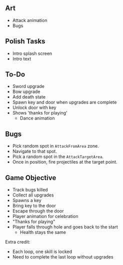 ## Art

- Attack animation
- Bugs

## Polish Tasks

- Intro splash screen
- Intro text

## To-Do

- Sword upgrade
- Bow upgrade
- Add death state
- Spawn key and door when upgrades are complete
- Unlock door with key
- Shows 'thanks for playing'
  - Dance animation

## Bugs

- Pick random spot in `AttackFromArea` zone.
- Navigate to that spot.
- Pick a random spot in the `AttackTargetArea`.
- Once in position, fire projectiles at the target point.

## Game Objective

- Track bugs killed
- Collect all upgrades
- Spawns a key
- Bring key to the door
- Escape through the door
- Player animation for celebration
- "Thanks for playing"
- Player falls through hole and goes back to the start
  - Health stays the same

Extra credit:

- Each loop, one skill is locked
- Need to complete the last loop without upgrades
